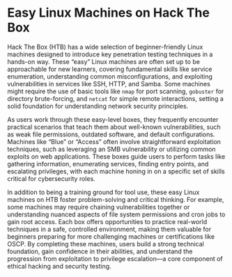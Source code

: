 # Easy Linux Machines on Hack The Box

Hack The Box (HTB) has a wide selection of beginner-friendly Linux machines designed to introduce key penetration testing techniques in a hands-on way. These “easy” Linux machines are often set up to be approachable for new learners, covering fundamental skills like service enumeration, understanding common misconfigurations, and exploiting vulnerabilities in services like SSH, HTTP, and Samba. Some machines might require the use of basic tools like `nmap` for port scanning, `gobuster` for directory brute-forcing, and `netcat` for simple remote interactions, setting a solid foundation for understanding network security principles.

As users work through these easy-level boxes, they frequently encounter practical scenarios that teach them about well-known vulnerabilities, such as weak file permissions, outdated software, and default configurations. Machines like “Blue” or “Access” often involve straightforward exploitation techniques, such as leveraging an SMB vulnerability or utilizing common exploits on web applications. These boxes guide users to perform tasks like gathering information, enumerating services, finding entry points, and escalating privileges, with each machine honing in on a specific set of skills critical for cybersecurity roles.

In addition to being a training ground for tool use, these easy Linux machines on HTB foster problem-solving and critical thinking. For example, some machines may require chaining vulnerabilities together or understanding nuanced aspects of file system permissions and cron jobs to gain root access. Each box offers opportunities to practice real-world techniques in a safe, controlled environment, making them valuable for beginners preparing for more challenging machines or certifications like OSCP. By completing these machines, users build a strong technical foundation, gain confidence in their abilities, and understand the progression from exploitation to privilege escalation—a core component of ethical hacking and security testing.